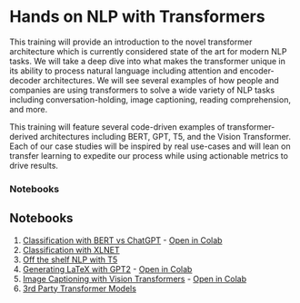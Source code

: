 

# Hands on NLP with Transformers



This training will provide an introduction to the novel transformer architecture which is currently considered state of the art for modern NLP tasks. We will take a deep dive into what makes the transformer unique in its ability to process natural language including attention and encoder-decoder architectures. We will see several examples of how people and companies are using transformers to solve a wide variety of NLP tasks including conversation-holding, image captioning, reading comprehension, and more.

This training will feature several code-driven examples of transformer-derived architectures including BERT, GPT, T5, and the Vision Transformer. Each of our case studies will be inspired by real use-cases and will lean on transfer learning to expedite our process while using actionable metrics to drive results.
### Notebooks
## Notebooks

1. [Classification with BERT vs ChatGPT](notebooks/BERT%20vs%20GPT%20for%20CLF.ipynb) - [Open in Colab](https://colab.research.google.com/drive/1elfu-6gaj0KWtIQMyeHYWqqkNUgA6hFn?usp=sharing)
2. [Classification with XLNET](notebooks/xlnet_clf.ipynb)
3. [Off the shelf NLP with T5](notebooks/t5.ipynb)
4. [Generating LaTeX with GPT2](notebooks/latex_gpt2.ipynb) - [Open in Colab](https://colab.research.google.com/drive/1bzy6QGa-IwD45LhAI0Hm6BYdORuguNS_?usp=sharing)
5. [Image Captioning with Vision Transformers](notebooks/image_captioning_vision_transformer.ipynb) - [Open in Colab](https://colab.research.google.com/drive/1OQlX_cD4mVo8vB3A4co1JIfl9Vt7rhzN?usp=sharing)
6. [3rd Party Transformer Models](notebooks/other_transformers.ipynb)


